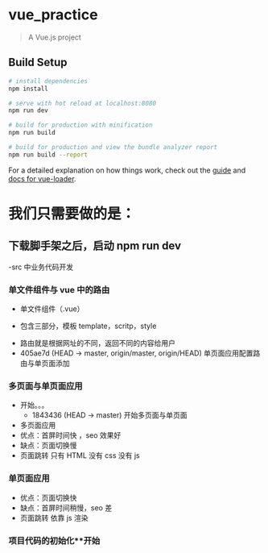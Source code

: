 # vue_practice

> A Vue.js project

## Build Setup

```bash
# install dependencies
npm install

# serve with hot reload at localhost:8080
npm run dev

# build for production with minification
npm run build

# build for production and view the bundle analyzer report
npm run build --report
```

For a detailed explanation on how things work, check out the [guide](http://vuejs-templates.github.io/webpack/) and [docs for vue-loader](http://vuejs.github.io/vue-loader).

# 我们只需要做的是：

## 下载脚手架之后，启动 npm run dev

-src 中业务代码开发

### 单文件组件与 vue 中的路由

- 单文件组件（.vue）

* 包含三部分，模板 template，scritp，style

- 路由就是根据网址的不同，返回不同的内容给用户
- 405ae7d (HEAD -> master, origin/master, origin/HEAD) 单页面应用配置路由与单页面添加

### 多页面与单页面应用

- 开始。。。
  - 1843436 (HEAD -> master) 开始多页面与单页面
- 多页面应用
- 优点：首屏时间快 ，seo 效果好
- 缺点：页面切换慢
- 页面跳转 只有 HTML 没有 css 没有 js

### 单页面应用

- 优点：页面切换快
- 缺点：首屏时间稍慢，seo 差
- 页面跳转 依靠 js 渲染

### 项目代码的初始化\*\*开始
